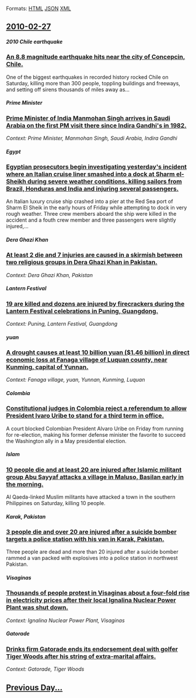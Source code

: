 
Formats: [HTML](2010/02/27/index.html)  [JSON](2010/02/27/index.json)  [XML](2010/02/27/index.xml)  

## [2010-02-27](/news/2010/02/27/index.md)

##### 2010 Chile earthquake
### [An 8.8 magnitude earthquake hits near the city of Concepcin, Chile. ](/news/2010/02/27/an-8-8-magnitude-earthquake-hits-near-the-city-of-concepcion-chile.md)
One of the biggest earthquakes in recorded history rocked Chile on Saturday, killing more than 300 people, toppling buildings and freeways, and setting off sirens thousands of miles away as...

##### Prime Minister
### [Prime Minister of India Manmohan Singh arrives in Saudi Arabia on the first PM visit there since Indira Gandhi's in 1982. ](/news/2010/02/27/prime-minister-of-india-manmohan-singh-arrives-in-saudi-arabia-on-the-first-pm-visit-there-since-indira-gandhi-s-in-1982.md)
_Context: Prime Minister, Manmohan Singh, Saudi Arabia, Indira Gandhi_

##### Egypt
### [Egyptian prosecutors begin investigating yesterday's incident where an Italian cruise liner smashed into a dock at Sharm el-Sheikh during severe weather conditions, killing sailors from Brazil, Honduras and India and injuring several passengers. ](/news/2010/02/27/egyptian-prosecutors-begin-investigating-yesterday-s-incident-where-an-italian-cruise-liner-smashed-into-a-dock-at-sharm-el-sheikh-during-se.md)
An Italian luxury cruise ship crashed into a pier at the Red Sea port of Sharm El Sheik in the early hours of Friday while attempting to dock in very rough weather. Three crew members aboard the ship were killed in the accident and a fouth crew member and three passengers were slightly injured,...

##### Dera Ghazi Khan
### [At least 2 die and 7 injuries are caused in a skirmish between two religious groups in Dera Ghazi Khan in Pakistan. ](/news/2010/02/27/at-least-2-die-and-7-injuries-are-caused-in-a-skirmish-between-two-religious-groups-in-dera-ghazi-khan-in-pakistan.md)
_Context: Dera Ghazi Khan, Pakistan_

##### Lantern Festival
### [19 are killed and dozens are injured by firecrackers during the Lantern Festival celebrations in Puning, Guangdong. ](/news/2010/02/27/19-are-killed-and-dozens-are-injured-by-firecrackers-during-the-lantern-festival-celebrations-in-puning-guangdong.md)
_Context: Puning, Lantern Festival, Guangdong_

##### yuan
### [A drought causes at least 10 billion yuan ($1.46 billion) in direct economic loss at Fanaga village of Luquan county, near Kunming, capital of Yunnan. ](/news/2010/02/27/a-drought-causes-at-least-10-billion-yuan-1-46-billion-in-direct-economic-loss-at-fanaga-village-of-luquan-county-near-kunming-capital.md)
_Context: Fanaga village, yuan, Yunnan, Kunming, Luquan_

##### Colombia
### [Constitutional judges in Colombia reject a referendum to allow President lvaro Uribe to stand for a third term in office. ](/news/2010/02/27/constitutional-judges-in-colombia-reject-a-referendum-to-allow-president-alvaro-uribe-to-stand-for-a-third-term-in-office.md)
A court blocked Colombian President Alvaro Uribe on Friday from running for re-election, making his former defense minister the favorite to succeed the Washington ally in a May presidential election.

##### Islam
### [10 people die and at least 20 are injured after Islamic militant group Abu Sayyaf attacks a village in Maluso, Basilan early in the morning. ](/news/2010/02/27/10-people-die-and-at-least-20-are-injured-after-islamic-militant-group-abu-sayyaf-attacks-a-village-in-maluso-basilan-early-in-the-morning.md)
Al Qaeda-linked Muslim militants have attacked a town in the southern Philippines on Saturday, killing 10 people.

##### Karak, Pakistan
### [3 people die and over 20 are injured after a suicide bomber targets a police station with his van in Karak, Pakistan. ](/news/2010/02/27/3-people-die-and-over-20-are-injured-after-a-suicide-bomber-targets-a-police-station-with-his-van-in-karak-pakistan.md)
Three people are dead and more than 20 injured after a suicide bomber rammed a van packed with explosives into a police station in northwest Pakistan.

##### Visaginas
### [Thousands of people protest in Visaginas about a four-fold rise in electricity prices after their local Ignalina Nuclear Power Plant was shut down. ](/news/2010/02/27/thousands-of-people-protest-in-visaginas-about-a-four-fold-rise-in-electricity-prices-after-their-local-ignalina-nuclear-power-plant-was-shu.md)
_Context: Ignalina Nuclear Power Plant, Visaginas_

##### Gatorade
### [Drinks firm Gatorade ends its endorsement deal with golfer Tiger Woods after his string of extra-marital affairs. ](/news/2010/02/27/drinks-firm-gatorade-ends-its-endorsement-deal-with-golfer-tiger-woods-after-his-string-of-extra-marital-affairs.md)
_Context: Gatorade, Tiger Woods_

## [Previous Day...](/news/2010/02/26/index.md)


